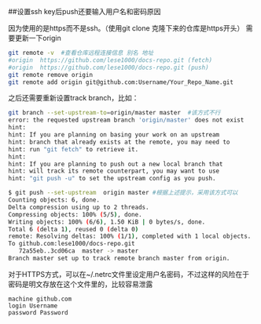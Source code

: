 ##设置ssh key后push还要输入用户名和密码原因

因为使用的是https而不是ssh。（使用git clone 克隆下来的仓库是https开头） 需要更新一下origin
```bash
git remote -v  #查看仓库远程连接信息 别名 地址
#origin  https://github.com/lese1000/docs-repo.git (fetch)
#origin  https://github.com/lese1000/docs-repo.git (push)
git remote remove origin
git remote add origin git@github.com:Username/Your_Repo_Name.git
```
之后还需要重新设置track branch，比如：
```bash
git branch --set-upstream-to=origin/master master  #该方式不行
error: the requested upstream branch 'origin/master' does not exist
hint:
hint: If you are planning on basing your work on an upstream
hint: branch that already exists at the remote, you may need to
hint: run "git fetch" to retrieve it.
hint:
hint: If you are planning to push out a new local branch that
hint: will track its remote counterpart, you may want to use
hint: "git push -u" to set the upstream config as you push.
```
```bash
$ git push --set-upstream  origin master #根据上述提示，采用该方式可以
Counting objects: 6, done.
Delta compression using up to 2 threads.
Compressing objects: 100% (5/5), done.
Writing objects: 100% (6/6), 1.50 KiB | 0 bytes/s, done.
Total 6 (delta 1), reused 0 (delta 0)
remote: Resolving deltas: 100% (1/1), completed with 1 local objects.
To github.com:lese1000/docs-repo.git
   72a55eb..3cd06ca  master -> master
Branch master set up to track remote branch master from origin.
```
对于HTTPS方式，可以在~/.netrc文件里设定用户名密码，不过这样的风险在于密码是明文存放在这个文件里的，比较容易泄露
```
machine github.com
login Username
password Password
```